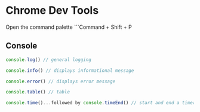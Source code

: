 # Chrome Dev Tools

Open the command palette ```Command + Shift + P

## Console

```javascript
console.log() // general logging

console.info() // displays informational message

console.error() // displays error message

console.table() // table

console.time()...followed by console.timeEnd() // start and end a timer
```
